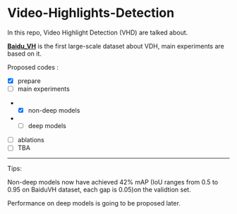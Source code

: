 # Video-Highlights-Detection

In this repo, Video Highlight Detection (VHD) are talked about.

[**Baidu_VH**](http://ai.baidu.com/broad/introduction) is the first large-scale dataset about VDH, main experiments are based on it.




Proposed codes :
- [x] prepare
- [ ] main experiments
- - [x] non-deep models
- - [ ] deep models
- [ ] ablations
- [ ] TBA

-----
Tips:

Non-deep models now have achieved 42% mAP (IoU ranges from 0.5 to 0.95 on BaiduVH dataset, each gap is 0.05)on the validtion set.

Performance on deep models is going to be proposed later.